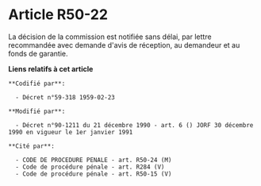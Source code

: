 # Article R50-22

La décision de la commission est notifiée sans délai, par lettre recommandée avec demande d'avis de réception, au demandeur
et au fonds de garantie.

**Liens relatifs à cet article**

	**Codifié par**:

	  - Décret n°59-318 1959-02-23

	**Modifié par**:

	  - Décret n°90-1211 du 21 décembre 1990 - art. 6 () JORF 30 décembre 1990 en vigueur le 1er janvier 1991

	**Cité par**:

	  - CODE DE PROCEDURE PENALE - art. R50-24 (M)
	  - Code de procédure pénale - art. R284 (V)
	  - Code de procédure pénale - art. R50-15 (V)
